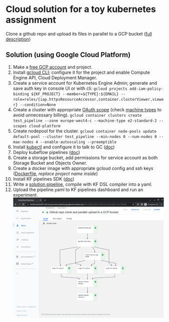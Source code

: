 # Cloud solution for a toy kubernetes assignment
Clone a github repo and upload its files in parallel to a GCP bucket ([full description](problem_statement/SI_cloud_test.pdf))

## Solution (using Google Cloud Platform)
1. Make a [free GCP account](https://youtu.be/P2ADJdk5mYo) and project.
2. Install [gcloud CLI](https://cloud.google.com/sdk/docs/install); configure it for the project and enable Compute Engine API, Cloud Deployment Manager.
3. Create a service account for Kubernetes Engine Admin; generate and save auth key in console UI or with cli:
    ```gcloud projects add-iam-policy-binding ${KF_PROJECT} --member=${TYPE}:${EMAIL} --role=roles/{iap.httpsResourceAccessor,container.clusterViewer,viewer} --condition=None```
4. Create a cluster with appropriate [OAuth scope](https://cloud.google.com/compute/docs/access/service-accounts#accesscopesiam) (check [machine types](https://cloud.google.com/compute/docs/general-purpose-machines) to avoid unnecessary billing).
    ```gcloud container clusters create test_pipeline --zone europe-west4-c --machine-type e2-standard-2 --scopes cloud-platform```
5. Create nodepool for the cluster.
    ```gcloud container node-pools update default-pool --cluster test_pipeline --min-nodes 0 --num-nodes 0 --max-nodes 4 --enable-autoscaling --preemptible```
6. Install [kubectl](https://kubernetes.io/docs/tasks/tools/install-kubectl-linux/) and configure it to talk to GC ([doc](https://cloud.google.com/kubernetes-engine/docs/how-to/cluster-access-for-kubectl#apt_1))
7. Deploy kubeflow pipelines ([doc](https://www.kubeflow.org/docs/components/pipelines/installation/standalone-deployment/))
8. Create a storage bucket, add permissions for service account as both Storage Bucket and Objects Owner.
9. Create a docker image with appropriate gcloud config and ssh keys ([Dockerfile](solution/Dockerfile), *replace project name inside*)
10. Install KF pipelines SDK ([doc](https://www.kubeflow.org/docs/components/pipelines/sdk/install-sdk/))
11. Write a [solution pipeline](solution/si_testproject_pipeline.py), compile with KF DSL compiler into a yaml.
12. Upload the pipeline.yaml to KF pipelines dashboard and run an experiment.
    ![Representative pipeline DAG](solution/sample_test_run.png)
